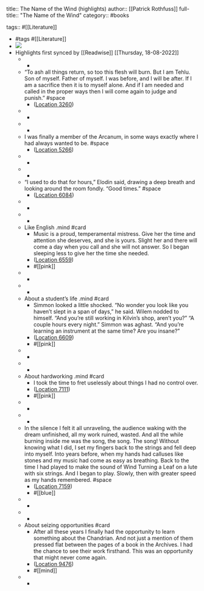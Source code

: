 title:: The Name of the Wind (highlights)
author:: [[Patrick Rothfuss]]
full-title:: "The Name of the Wind"
category:: #books

tags:: #[[Literature]]

- #tags #[[Literature]]
- ![](https://images-na.ssl-images-amazon.com/images/I/51MUF7bj-lL._SL200_.jpg)
- Highlights first synced by [[Readwise]] [[Thursday, 18-08-2022]]
	- -
	- “To ash all things return, so too this flesh will burn. But I am Tehlu. Son of myself. Father of myself. I was before, and I will be after. If I am a sacrifice then it is to myself alone. And if I am needed and called in the proper ways then I will come again to judge and punish.” #space
		- ([Location 3260](https://readwise.io/to_kindle?action=open&asin=B003HV0TN2&location=3260))
	- -
	- -
	- I was finally a member of the Arcanum, in some ways exactly where I had always wanted to be. #space
		- ([Location 5266](https://readwise.io/to_kindle?action=open&asin=B003HV0TN2&location=5266))
	- -
	- -
	- “I used to do that for hours,” Elodin said, drawing a deep breath and looking around the room fondly. “Good times.” #space
		- ([Location 6084](https://readwise.io/to_kindle?action=open&asin=B003HV0TN2&location=6084))
	- -
	- -
	- Like English .mind #card
		- Music is a proud, temperamental mistress. Give her the time and attention she deserves, and she is yours. Slight her and there will come a day when you call and she will not answer. So I began sleeping less to give her the time she needed.
		- ([Location 6559](https://readwise.io/to_kindle?action=open&asin=B003HV0TN2&location=6559))
		- #[[pink]]
	- -
	- -
	- About a student’s life .mind #card
		- Simmon looked a little shocked. “No wonder you look like you haven’t slept in a span of days,” he said. Wilem nodded to himself. “And you’re still working in Kilvin’s shop, aren’t you?” “A couple hours every night.” Simmon was aghast. “And you’re learning an instrument at the same time? Are you insane?”
		- ([Location 6609](https://readwise.io/to_kindle?action=open&asin=B003HV0TN2&location=6609))
		- #[[pink]]
	- -
	- -
	- About hardworking .mind #card
		- I took the time to fret uselessly about things I had no control over.
		- ([Location 7111](https://readwise.io/to_kindle?action=open&asin=B003HV0TN2&location=7111))
		- #[[pink]]
	- -
	- -
	- In the silence I felt it all unraveling, the audience waking with the dream unfinished, all my work ruined, wasted. And all the while burning inside me was the song, the song. The song! Without knowing what I did, I set my fingers back to the strings and fell deep into myself. Into years before, when my hands had calluses like stones and my music had come as easy as breathing. Back to the time I had played to make the sound of Wind Turning a Leaf on a lute with six strings. And I began to play. Slowly, then with greater speed as my hands remembered. #space
		- ([Location 7159](https://readwise.io/to_kindle?action=open&asin=B003HV0TN2&location=7159))
		- #[[blue]]
	- -
	- -
	- About seizing opportunities #card
		- After all these years I finally had the opportunity to learn something about the Chandrian. And not just a mention of them pressed flat between the pages of a book in the Archives. I had the chance to see their work firsthand. This was an opportunity that might never come again.
		- ([Location 9476](https://readwise.io/to_kindle?action=open&asin=B003HV0TN2&location=9476))
		- #[[mind]]
	- -